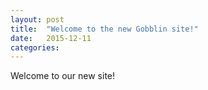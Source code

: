 ```yaml
---
layout: post
title:  "Welcome to the new Gobblin site!"
date:   2015-12-11
categories:
---
```


Welcome to our new site!
